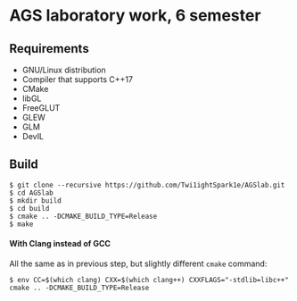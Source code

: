 # AGS laboratory work, 6 semester
## Requirements
* GNU/Linux distribution
* Compiler that supports C++17
* CMake
* libGL
* FreeGLUT
* GLEW
* GLM
* DevIL

## Build
```
$ git clone --recursive https://github.com/Twi1ightSpark1e/AGSlab.git
$ cd AGSlab
$ mkdir build
$ cd build
$ cmake .. -DCMAKE_BUILD_TYPE=Release
$ make
```

#### With Clang instead of GCC
All the same as in previous step, but slightly different `cmake` command:

`$ env CC=$(which clang) CXX=$(which clang++) CXXFLAGS="-stdlib=libc++" cmake .. -DCMAKE_BUILD_TYPE=Release`


